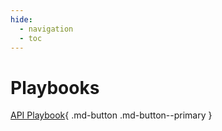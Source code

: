 ```yaml
---
hide:
  - navigation
  - toc
---
```


# Playbooks

[API Playbook](./API-Playbook){ .md-button .md-button--primary }
